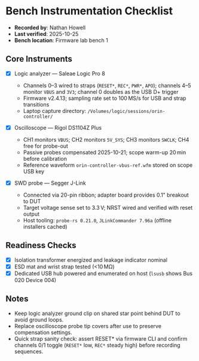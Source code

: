 # Bench Instrumentation Checklist

- **Recorded by**: Nathan Howell
- **Last verified**: 2025-10-25
- **Bench location**: Firmware lab bench 1

## Core Instruments

- [x] Logic analyzer — Saleae Logic Pro 8  
  - Channels 0–3 wired to straps (`RESET*`, `REC*`, `PWR*`, `APO`); channels 4–5 monitor `VBUS` and `3V3`; channel 0 doubles as the USB D+ trigger  
  - Firmware v2.4.13; sampling rate set to 100 MS/s for USB and strap transitions  
  - Laptop capture directory: `/Volumes/logic/sessions/orin-controller/`

- [x] Oscilloscope — Rigol DS1104Z Plus  
  - CH1 monitors `VBUS`; CH2 monitors `5V_SYS`; CH3 monitors `SWCLK`; CH4 free for probe-out  
  - Passive probes compensated 2025-10-21; scope warm-up 20 min before calibration  
  - Reference waveform `orin-controller-vbus-ref.wfm` stored on scope USB key

- [x] SWD probe — Segger J-Link  
  - Connected via 20-pin ribbon; adapter board provides 0.1" breakout to DUT  
  - Target voltage sense set to 3.3 V; NRST wired and verified with reset output  
  - Host tooling: `probe-rs 0.21.0`, `JLinkCommander 7.96a` (offline installers cached)

## Readiness Checks

- [x] Isolation transformer energized and leakage indicator nominal
- [x] ESD mat and wrist strap tested (<10 MΩ)
- [x] Dedicated USB hub powered and enumerated on host (`lsusb` shows Bus 020 Device 004)

## Notes

- Keep logic analyzer ground clip on shared star point behind DUT to avoid ground loops.
- Replace oscilloscope probe tip covers after use to preserve compensation settings.
- Quick strap sanity check: assert RESET* via firmware CLI and confirm channels 0/1 toggle (`RESET*` low, `REC*` steady high) before recording sequences.
